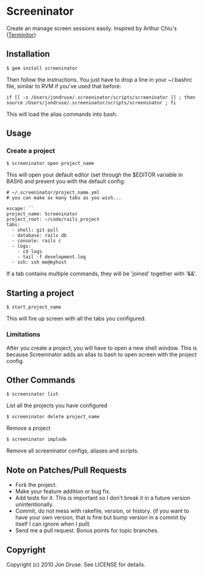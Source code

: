 Screeninator
============

Create an manage screen sessions easily. Inspired by Arthur Chiu's ([Terminitor](http://github.com/achiu/terminitor))

Installation
------------

    $ gem install screeninator
  
Then follow the instructions.  You just have to drop a line in your ~/.bashrc file, similar to RVM if you've used that before:

    if [[ -s /Users/jondruse/.screeninator/scripts/screeninator ]] ; then source /Users/jondruse/.screeninator/scripts/screeninator ; fi	

This will load the alias commands into bash.

Usage
-----
  
### Create a project ###
  
    $ screeninator open project_name
  
This will open your default editor (set through the $EDITOR variable in BASH) and present you with the default config:

    # ~/.screeninator/project_name.yml
    # you can make as many tabs as you wish...

    escape: ``
    project_name: Screeninator
    project_root: ~/code/rails_project
    tabs:
      - shell: git pull
      - database: rails db
      - console: rails c
      - logs: 
        - cd logs
        - tail -f development.log
      - ssh: ssh me@myhost
  

If a tab contains multiple commands, they will be 'joined' together with '&&'.


Starting a project
------------------

    $ start_project_name
  
This will fire up screen with all the tabs you configured.

### Limitations ###

After you create a project, you will have to open a new shell window. This is because Screeninator adds an alias to bash to open screen with the project config.


Other Commands
--------------

    $ screeninator list
  
List all the projects you have configured

    $ screeninator delete project_name
  
Remove a project

    $ screeninator implode
  
Remove all screeninator configs, aliases and scripts.


Note on Patches/Pull Requests
-----------------------------
 
* Fork the project.
* Make your feature addition or bug fix.
* Add tests for it. This is important so I don't break it in a
  future version unintentionally.
* Commit, do not mess with rakefile, version, or history.
  (if you want to have your own version, that is fine but bump version in a commit by itself I can ignore when I pull)
* Send me a pull request. Bonus points for topic branches.

Copyright
---------

Copyright (c) 2010 Jon Druse. See LICENSE for details.

